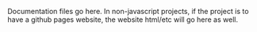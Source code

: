 Documentation files go here. In non-javascript projects, if the project is to have a github pages website, the website html/etc will go here as well.
